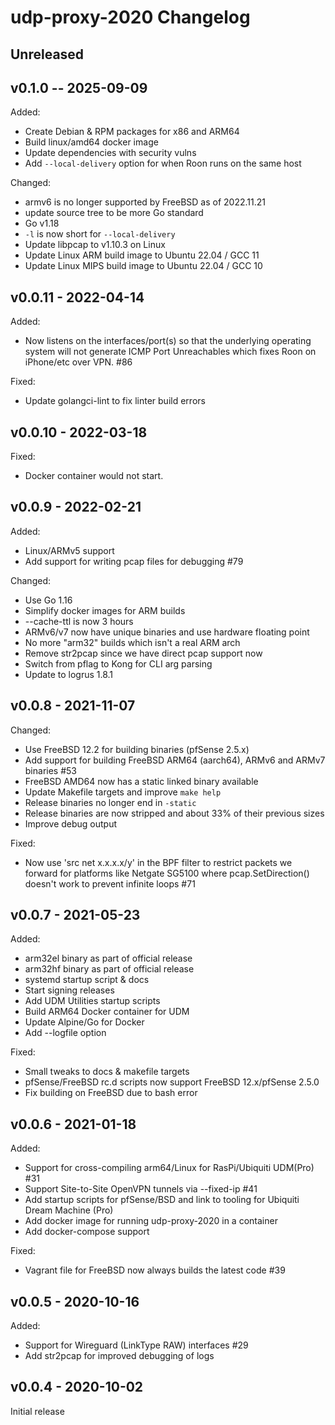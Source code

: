 # udp-proxy-2020 Changelog

## Unreleased

## v0.1.0 -- 2025-09-09

Added:
 - Create Debian & RPM packages for x86 and ARM64
 - Build linux/amd64 docker image
 - Update dependencies with security vulns
 - Add `--local-delivery` option for when Roon runs on the same host

Changed:
 - armv6 is no longer supported by FreeBSD as of 2022.11.21 
 - update source tree to be more Go standard
 - Go v1.18
 - `-l` is now short for `--local-delivery`
 - Update libpcap to v1.10.3 on Linux
 - Update Linux ARM build image to Ubuntu 22.04 / GCC 11
 - Update Linux MIPS build image to Ubuntu 22.04 / GCC 10

## v0.0.11 - 2022-04-14

Added:
 - Now listens on the interfaces/port(s) so that the
    underlying operating system will not generate ICMP Port Unreachables
    which fixes Roon on iPhone/etc over VPN. #86

Fixed:
 - Update golangci-lint to fix linter build errors 

## v0.0.10 - 2022-03-18

Fixed:
 - Docker container would not start.


## v0.0.9 - 2022-02-21

Added:

 - Linux/ARMv5 support
 - Add support for writing pcap files for debugging #79

Changed:

 - Use Go 1.16
 - Simplify docker images for ARM builds 
 - --cache-ttl is now 3 hours
 - ARMv6/v7 now have unique binaries and use hardware floating point
 - No more "arm32" builds which isn't a real ARM arch
 - Remove str2pcap since we have direct pcap support now
 - Switch from pflag to Kong for CLI arg parsing
 - Update to logrus 1.8.1

## v0.0.8 - 2021-11-07

Changed:

 - Use FreeBSD 12.2 for building binaries (pfSense 2.5.x)
 - Add support for building FreeBSD ARM64 (aarch64), ARMv6 and ARMv7 binaries #53
 - FreeBSD AMD64 now has a static linked binary available
 - Update Makefile targets and improve `make help`
 - Release binaries no longer end in `-static`
 - Release binaries are now stripped and about 33% of their previous sizes
 - Improve debug output

Fixed: 

- Now use 'src net x.x.x.x/y' in the BPF filter to restrict packets we forward
    for platforms like Netgate SG5100 where pcap.SetDirection() doesn't work 
    to prevent infinite loops #71

## v0.0.7 - 2021-05-23

Added:

 - arm32el binary as part of official release
 - arm32hf binary as part of official release
 - systemd startup script & docs
 - Start signing releases
 - Add UDM Utilities startup scripts
 - Build ARM64 Docker container for UDM
 - Update Alpine/Go for Docker
 - Add --logfile option

Fixed:

 - Small tweaks to docs & makefile targets
 - pfSense/FreeBSD rc.d scripts now support FreeBSD 12.x/pfSense 2.5.0
 - Fix building on FreeBSD due to bash error

## v0.0.6 - 2021-01-18

Added:

- Support for cross-compiling arm64/Linux for RasPi/Ubiquiti UDM(Pro) #31
- Support Site-to-Site OpenVPN tunnels via --fixed-ip #41
- Add startup scripts for pfSense/BSD and link to tooling for Ubiquiti Dream
    Machine (Pro)
- Add docker image for running udp-proxy-2020 in a container
- Add docker-compose support

Fixed:

- Vagrant file for FreeBSD now always builds the latest code #39

## v0.0.5 - 2020-10-16

Added:

- Support for Wireguard (LinkType RAW) interfaces #29
- Add str2pcap for improved debugging of logs

## v0.0.4 - 2020-10-02

Initial release
